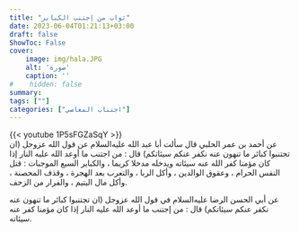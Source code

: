 ```yaml
---
title: "ثواب من إجتنب الكباير"
date: 2023-06-04T01:21:13+03:00
draft: false
ShowToc: False
cover:
    image: img/hala.JPG
    alt: 'صورة'
    caption: ''
#    hidden: false
summary: 
tags: [""]
categories: ["اجتناب المعاصي"]
---
```

{{< youtube 1P5sFGZaSqY >}} 
<br>
عن أحمد بن عمر الحلبي قال سألت
أبا عبد الله عليه‌السلام عن قول الله عزوجل (ان تجتنبوا كبائر ما تنهون عنه
نكفر عنكم سيئاتكم) قال : من اجتنب ما أوعد الله عليه النار إذا
كان مؤمنا كفر الله عنه سيئاته ويدخله مدخلا كريما ، والكباير السبع
الموجبات : قتل النفس الحرام ، وعقوق الوالدين ، وأكل الربا ، والتعرب
بعد الهجرة ، وقذف المحصنة ، وأكل مال اليتيم ، والفرار من الزحف.

عن أبي الحسن الرضا عليه‌السلام في قول
الله عزوجل (ان تجتنبوا كبائر ما تنهون عنه نكفر عنكم سيئاتكم)
قال : من إجتنب ما أوعد الله عليه النار إذا كان مؤمنا كفر عنه سيئاته.

